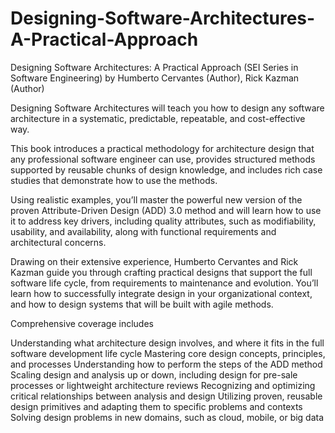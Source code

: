 # Designing-Software-Architectures-A-Practical-Approach
Designing Software Architectures: A Practical Approach (SEI Series in Software Engineering) by Humberto Cervantes (Author), Rick Kazman (Author)

Designing Software Architectures will teach you how to design any software architecture in a systematic, predictable, repeatable, and cost-effective way.



This book introduces a practical methodology for architecture design that any professional software engineer can use, provides structured methods supported by reusable chunks of design knowledge, and includes rich case studies that demonstrate how to use the methods.

 

Using realistic examples, you’ll master the powerful new version of the proven Attribute-Driven Design (ADD) 3.0 method and will learn how to use it to address key drivers, including quality attributes, such as modifiability, usability, and availability, along with functional requirements and architectural concerns.

 

Drawing on their extensive experience, Humberto Cervantes and Rick Kazman guide you through crafting practical designs that support the full software life cycle, from requirements to maintenance and evolution. You’ll learn how to successfully integrate design in your organizational context, and how to design systems that will be built with agile methods.



Comprehensive coverage includes

Understanding what architecture design involves, and where it fits in the full software development life cycle
Mastering core design concepts, principles, and processes
Understanding how to perform the steps of the ADD method
Scaling design and analysis up or down, including design for pre-sale processes or lightweight architecture reviews
Recognizing and optimizing critical relationships between analysis and design
Utilizing proven, reusable design primitives and adapting them to specific problems and contexts
Solving design problems in new domains, such as cloud, mobile, or big data 
